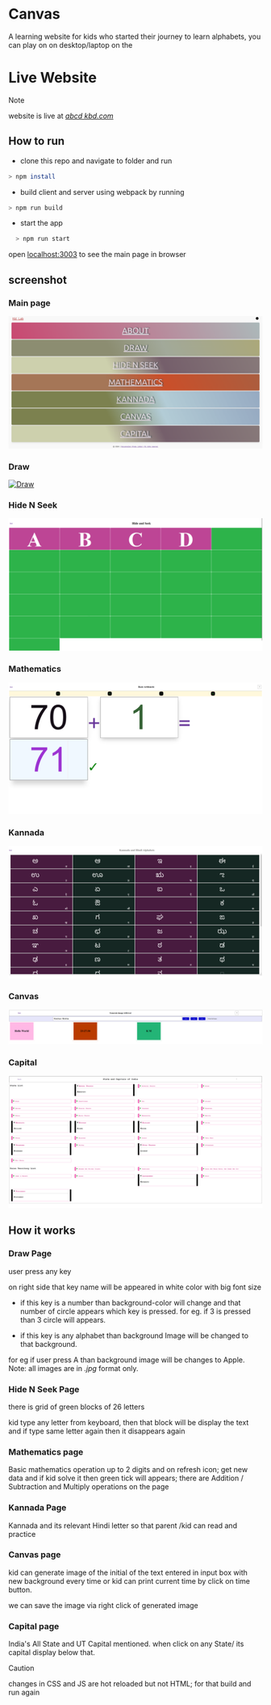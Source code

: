 # Canvas

A learning website for kids who started their journey to learn alphabets, you can play on on desktop/laptop on the

# Live Website 

> [!NOTE]  
> website is live at [*abcd kbd.com*](https://abcdkbd.com)

## How to run

- clone this repo and navigate to folder and run

```sh
> npm install
```

- build client and server using webpack by running

```sh
> npm run build
```

- start the app

```sh
  > npm run start
```

open [localhost:3003](http://localhost:3003) to see the main page in browser

## screenshot

### Main page


[![Landing Page](./src/assets/screenshots/index.png)](https://abcdkbd.com)

### Draw

[![Draw](./src/assets/screenshots/Draw.png)](https://abcdkbd.com/draw)

### Hide N Seek

[![Hide And Seek](./src/assets/screenshots/Hide-n-Seek.png)](https://abcdkbd.com/hide-n-seek)


### Mathematics

[![Mathematics](./src/assets/screenshots/Maths.png)](https://abcdkbd.com/math)

### Kannada

[![Kannada](./src/assets/screenshots/Kannada.png)](https://abcdkbd.com/kannada)


### Canvas

[![Canvas](./src/assets/screenshots/Canvas.png)](https://abcdkbd.com/canvas)


### Capital

[![Capital](./src/assets/screenshots/Capital.png)](https://abcdkbd.com/capital)


## How it works

### Draw Page

user press any key

on right side that key name will be appeared in white color with big font size

- if this key is a number than background-color will change and that number of circle appears which key is pressed.
  for eg. if 3 is pressed than 3 circle will appears.

- if this key is any alphabet than background Image will be changed to that background.

for eg if user press A than background image will be changes to Apple.
Note: all images are in _.jpg_ format only.

### Hide N Seek Page

there is grid of green blocks of 26 letters

kid type any letter from keyboard, then that block will be display the text and if type same letter again then it disappears again


### Mathematics page
Basic mathematics operation up to 2 digits and on refresh icon; get new data and if kid solve it then green tick will appears; there are Addition / Subtraction and Multiply operations on the page

### Kannada Page

Kannada and its relevant Hindi letter so that parent /kid can read and practice

### Canvas page

kid can generate image of the initial of the text entered in input box with new background every time or kid can print current time by click on time button.

we can save the image via right click of generated image

### Capital page

India's All State and UT Capital mentioned. when click on any State/ its capital display below that.


> [!CAUTION]
> changes in CSS and JS are hot reloaded but not HTML; for that build and run again
